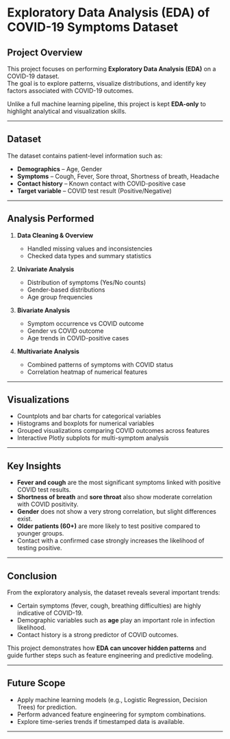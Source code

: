 # Exploratory Data Analysis (EDA) of COVID-19 Symptoms Dataset  

##  Project Overview  
This project focuses on performing **Exploratory Data Analysis (EDA)** on a COVID-19 dataset.  
The goal is to explore patterns, visualize distributions, and identify key factors associated with COVID-19 outcomes.  

Unlike a full machine learning pipeline, this project is kept **EDA-only** to highlight analytical and visualization skills.  

---

##  Dataset  
The dataset contains patient-level information such as:  
- **Demographics** – Age, Gender  
- **Symptoms** – Cough, Fever, Sore throat, Shortness of breath, Headache  
- **Contact history** – Known contact with COVID-positive case  
- **Target variable** – COVID test result (Positive/Negative)  

---

##  Analysis Performed  
1. **Data Cleaning & Overview**  
   - Handled missing values and inconsistencies  
   - Checked data types and summary statistics  

2. **Univariate Analysis**  
   - Distribution of symptoms (Yes/No counts)  
   - Gender-based distributions  
   - Age group frequencies  

3. **Bivariate Analysis**  
   - Symptom occurrence vs COVID outcome  
   - Gender vs COVID outcome  
   - Age trends in COVID-positive cases  

4. **Multivariate Analysis**  
   - Combined patterns of symptoms with COVID status  
   - Correlation heatmap of numerical features  

---

##  Visualizations  
- Countplots and bar charts for categorical variables  
- Histograms and boxplots for numerical variables  
- Grouped visualizations comparing COVID outcomes across features  
- Interactive Plotly subplots for multi-symptom analysis  

---

##  Key Insights  
- **Fever and cough** are the most significant symptoms linked with positive COVID test results.  
- **Shortness of breath** and **sore throat** also show moderate correlation with COVID positivity.  
- **Gender** does not show a very strong correlation, but slight differences exist.  
- **Older patients (60+)** are more likely to test positive compared to younger groups.  
- Contact with a confirmed case strongly increases the likelihood of testing positive.  

---

##  Conclusion  
From the exploratory analysis, the dataset reveals several important trends:  
- Certain symptoms (fever, cough, breathing difficulties) are highly indicative of COVID-19.  
- Demographic variables such as **age** play an important role in infection likelihood.  
- Contact history is a strong predictor of COVID outcomes.  

This project demonstrates how **EDA can uncover hidden patterns** and guide further steps such as feature engineering and predictive modeling.  

---

##  Future Scope  
- Apply machine learning models (e.g., Logistic Regression, Decision Trees) for prediction.  
- Perform advanced feature engineering for symptom combinations.  
- Explore time-series trends if timestamped data is available.  

---

